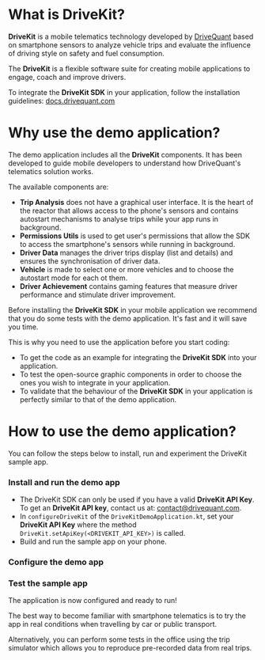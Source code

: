 # What is DriveKit?

**DriveKit** is a mobile telematics technology developed by [DriveQuant](https://www.drivequant.com/) based on smartphone sensors to analyze vehicle trips and evaluate the influence of driving style on safety and fuel consumption.

The **DriveKit** is a flexible software suite for creating mobile applications to engage, coach and improve drivers.

To integrate the **DriveKit SDK** in your application, follow the installation guidelines: [docs.drivequant.com](https://docs.drivequant.com)

# Why use the demo application?

The demo application includes all the **DriveKit** components. It has been developed to guide mobile developers to understand how DriveQuant's telematics solution works.

The available components are:
* **Trip Analysis** does not have a graphical user interface. It is the heart of the reactor that allows access to the phone's sensors and contains autostart mechanisms to analyse trips while your app runs in background.
* **Permissions Utils** is used to get user's permissions that allow the SDK to access the smartphone's sensors while running in background.
* **Driver Data** manages the driver trips display (list and details) and ensures the synchronisation of driver data.
* **Vehicle** is made to select one or more vehicles and to choose the autostart mode for each ot them.
* **Driver Achievement** contains gaming features that measure driver performance and stimulate driver improvement.

Before installing the **DriveKit SDK** in your mobile application we recommend that you do some tests with the demo application. It's fast and it will save you time. 

This is why you need to use the application before you start coding:
* To get the code as an example for integrating the **DriveKit SDK** into your application.
* To test the open-source graphic components in order to choose the ones you wish to integrate in your application.
* To validate that the behaviour of the **DriveKit SDK** in your application is perfectly similar to that of the demo application.

# How to use the demo application?

You can follow the steps below to install, run and experiment the DriveKit sample app.

### Install and run the demo app

* The DriveKit SDK can only be used if you have a valid **DriveKit API Key**. To get an **DriveKit API key**, contact us at: <contact@drivequant.com>.
* In `configureDriveKit` of the `DriveKitDemoApplication.kt`, set your **DriveKit API Key** where the method `DriveKit.setApiKey(<DRIVEKIT_API_KEY>)` is called.
* Build and run the sample app on your phone.

### Configure the demo app


### Test the sample app

The application is now configured and ready to run! 

The best way to become familiar with smartphone telematics is to try the app in real conditions when travelling by car or public transport.

Alternatively, you can perform some tests in the office using the trip simulator which allows you to reproduce pre-recorded data from real trips.



